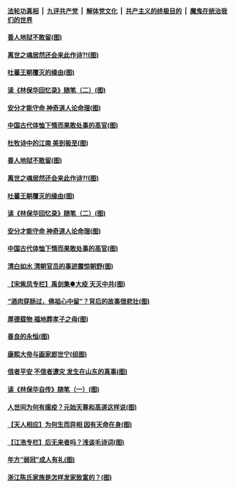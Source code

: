 ####  [法轮功真相](../../../../basic/blob/master/README.md?t=03312230) &nbsp;|&nbsp; [九评共产党](../../../../9ping.md/blob/master/README.md?t=03312230) &nbsp;|&nbsp; [解体党文化](../../../../jtdwh.md/blob/master/README.md?t=03312230)  &nbsp;|&nbsp; [共产主义的终极目的](../../../../gczydzjmd.md/blob/master/README.md?t=03312230) &nbsp;|&nbsp; [魔鬼在统治我们的世界](../../../../mgztzwmdsj.md/blob/master/README.md?t=03312230) 

#### [善人地狱不敢留(图)](../pages/p7/927834.md?t=03312230) 

#### [离世之魂居然还会来此作诗?!(图)](../pages/p7/927823.md?t=03312230) 

#### [吐蕃王朝覆灭的缘由(图)](../pages/p7/927590.md?t=03312230) 

#### [读《林保华回忆录》随笔（二）(图)](../pages/p7/927927.md?t=03312230) 

#### [安分才能守命 神奇道人论命理(图)](../pages/p7/927588.md?t=03312230) 

#### [中国古代体恤下情而果敢处事的高官(图)](../pages/p7/927651.md?t=03312230) 

#### [杜牧诗中的江南 美到极至(图)](../pages/p7/928144.md?t=03312230) 

#### [善人地狱不敢留(图)](../pages/p7/927834.md?t=03312230) 

#### [离世之魂居然还会来此作诗?!(图)](../pages/p7/927823.md?t=03312230) 

#### [吐蕃王朝覆灭的缘由(图)](../pages/p7/927590.md?t=03312230) 

#### [读《林保华回忆录》随笔（二）(图)](../pages/p7/927927.md?t=03312230) 

#### [安分才能守命 神奇道人论命理(图)](../pages/p7/927588.md?t=03312230) 

#### [中国古代体恤下情而果敢处事的高官(图)](../pages/p7/927651.md?t=03312230) 

#### [清白如水 清朝官员的事迹震惊朝野(图)](../pages/p7/927845.md?t=03312230) 

#### [【宋紫凤专栏】禹剑集●大疫 天灭中共(图)](../pages/p7/927832.md?t=03312230) 

#### [“酒肉穿肠过，佛祖心中留”？背后的故事很悲壮(图)](../pages/p7/927577.md?t=03312230) 

#### [厚德载物 福地葬孝子之母(图)](../pages/p7/927574.md?t=03312230) 

#### [善良的永恒(图)](../pages/p7/927830.md?t=03312230) 

#### [康熙大帝与画家郎世宁(组图)](../pages/p7/925400.md?t=03312230) 

#### [信者平安 不信者遭灾 发生在山东的真事(图)](../pages/p7/927559.md?t=03312230) 

#### [读《林保华自传》随笔（一）(图)](../pages/p7/927487.md?t=03312230) 

#### [人世间为何有瘟疫？元始天尊和高道这样说(图)](../pages/p7/927569.md?t=03312230) 

#### [【天人相应】为何生而异相 因有天命在身(图)](../pages/p7/926924.md?t=03312230) 

#### [【江浩专栏】后无来者吗？浅谈毛诗词(图)](../pages/p7/926925.md?t=03312230) 

#### [年方“弱冠”成人有礼(图)](../pages/p7/927027.md?t=03312230) 

#### [浙江陈氏家族是怎样发家致富的？(图)](../pages/p7/927457.md?t=03312230) 

